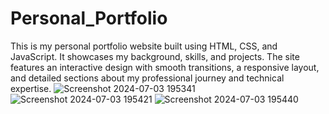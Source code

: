 # Personal_Portfolio
This is my personal portfolio website built using HTML, CSS, and JavaScript. It showcases my background, skills, and projects. The site features an interactive design with smooth transitions, a responsive layout, and detailed sections about my professional journey and technical expertise.
![Screenshot 2024-07-03 195341](https://github.com/Shreyadubey1806/Personal_Portfolio/assets/133537273/64d67632-8120-44fc-af51-08a42321c479)
![Screenshot 2024-07-03 195421](https://github.com/Shreyadubey1806/Personal_Portfolio/assets/133537273/2e15c253-ff6f-4ad9-af8e-f2de930453fa)
![Screenshot 2024-07-03 195440](https://github.com/Shreyadubey1806/Personal_Portfolio/assets/133537273/04bde9b6-be3e-483c-b7ff-e693639534b6)



